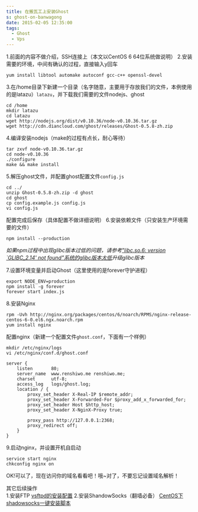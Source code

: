 ```yaml
---
title: 在搬瓦工上安装Ghost
s: ghost-on-banwagong
date: 2015-02-05 12:35:00
tags:
  - Ghost
  - Vps
---
```

1.前面的内容不做介绍，SSH连接上（本文以CentOS 6 64位系统做说明）
2.安装需要的环境，中间有确认的过程，直接输入y回车
```
yum install libtool automake autoconf gcc-c++ openssl-devel
```
3.在/home目录下新建一个目录（名字随意，主要用于存放我们的文件，本例使用的是latazu）`latazu`，并下载我们需要的文件nodejs、ghost
```
cd /home
mkdir latazu
cd latazu
wget http://nodejs.org/dist/v0.10.36/node-v0.10.36.tar.gz
wget http://cdn.diancloud.com/ghost/releases/Ghost-0.5.8-zh.zip
```
4.编译安装nodejs（make的过程有点长，耐心等待）
```
tar zxvf node-v0.10.36.tar.gz
cd node-v0.10.36
./configure
make && make install
```
5.解压ghost文件，并配置ghost配置文件`config.js`
```
cd ../
unzip Ghost-0.5.8-zh.zip -d ghost
cd ghost
cp config.example.js config.js
vi config.js
```
配置完成后保存（具体配置不做详细说明）
6.安装依赖文件（只安装生产环境需要的文件）
```
npm install --production
```
*如果npm过程中出现glibc版本过低的问题，请参考["libc.so.6: version `GLIBC_2.14' not found"系统的glibc版本太低](http://www.cnblogs.com/gw811/p/3676856.html)升级glibc版本*

7.设置环境变量并启动Ghost（这里使用的是forever守护进程）
```
export NODE_ENV=production
npm install -g forever
forever start index.js
```
8.安装Nginx
```
rpm -Uvh http://nginx.org/packages/centos/6/noarch/RPMS/nginx-release-centos-6-0.el6.ngx.noarch.rpm
yum install nginx
```
配置nginx（新建一个配置文件`ghost.conf`，下面有一个样例）
```
mkdir /etc/nginx/logs
vi /etc/nginx/conf.d/ghost.conf

server {
	listen       80;
    server_name  www.renshiwo.me renshiwo.me;
	charset      utf-8;
	access_log   logs/ghost.log;
	location / {
		proxy_set_header X-Real-IP $remote_addr;
		proxy_set_header X-Forwarded-For $proxy_add_x_forwarded_for;
		proxy_set_header Host $http_host;
		proxy_set_header X-NginX-Proxy true;

		proxy_pass http://127.0.0.1:2368;
		proxy_redirect off;
	}
}

```
9.启动nginx，并设置开机自启动
```
service start nginx
chkconfig nginx on
```

OK!可以了，现在访问你的域名看看吧！哦~对了，不要忘记设置域名解析！


其它后续操作  
1.安装FTP [vsftpd的安装配置](http://noblog.xyz/conf-vsptdd-user/)
2.安装ShandowSocks（翻墙必备） [CentOS下shadowsocks一键安装脚本](http://teddysun.com/342.html)
